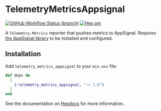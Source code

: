 # TelemetryMetricsAppsignal

[![GitHub Workflow Status (branch)](https://img.shields.io/github/actions/workflow/status/surgeventures/telemetry_metrics_appsignal/test.yml?branch=main)](https://github.com/surgeventures/telemetry_metrics_appsignal/actions/workflows/test.yml?query=branch%3Amain)
[![Hex pm](http://img.shields.io/hexpm/v/telemetry_metrics_appsignal)](https://hex.pm/packages/telemetry_metrics_appsignal)

A `Telemetry.Metrics` reporter that pushes metrics to AppSignal. Requires [the AppSignal library](https://hexdocs.pm/appsignal) to be installed and configured.

## Installation

Add `telemetry_metrics_appsignal` to your `mix.exs` file:

```elixir
def deps do
  [
    {:telemetry_metrics_appsignal, "~> 1.0"}
  ]
end
```

See the documentation on [Hexdocs](https://hexdocs.pm/telemetry_metrics_appsignal/TelemetryMetricsAppsignal.html) for more information.
